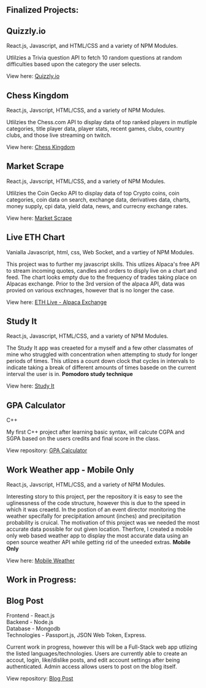 
## Finalized Projects:

## Quizzly.io 
React.js, Javascript, and HTML/CSS and a variety of NPM Modules.

Utlilzies a Trivia question API to fetch 10 random questions at random difficulties based upon the category the user selects.

View here: [Quizzly.io](https://quizzly-io.netlify.app/)

## Chess Kingdom 
React.js, Javscript, HTML/CSS, and a variety of NPM Modules.

Utlilzies the Chess.com API to display data of top ranked players in mutliple categories, title player data, player stats, recent games, clubs, country clubs, and those live streaming on twitch. 

View here: [Chess Kingdom](https://chesskingdom.netlify.app/)

## Market Scrape
React.js, Javscript, HTML/CSS, and a variety of NPM Modules.

Utlilzies the Coin Gecko API to display data of top Crypto coins, coin categories, coin data on search, exchange data, derivatives data, charts, money supply, cpi data, yield data, news, and currecny exchange rates. 

View here: [Market Scrape](https://react-market-dash.netlify.app/)

## Live ETH Chart
Vanialla Javascript, html, css, Web Socket, and a vartiey of NPM Modules.

This project was to further my javascript skills. This utlizes Alpaca's free API to stream incoming quotes, candles and orders to disply live on a chart and feed. The chart looks empty due to the frequency of trades taking place on Alpacas exchange. Prior to the 3rd version of the alpaca API, data was provied on various exchnages, however that is no longer the case. 

View here: [ETH Live - Alpaca Exchange](https://eth-track-alpaca.netlify.app/)

## Study It
React.js, Javascript, HTML/CSS, and a variety of NPM Modules.

The Study It app was creaeted for a myself and a few other classmates of mine who struggled with concentration when attempting to study for longer periods of times. This utlizes a count down clock that cycles in intervals to indicate taking a break of different amounts of times basede on the current interval the user is in. **Pomodoro study technique**  

View here: [Study It](https://study-app-koro.netlify.app/)

## GPA Calculator
C++ 

My first C++ project after learning basic syntax, will calcute CGPA and SGPA based on the users credits and final score in the class.

View repository: [GPA Calculator](https://github.com/JakeKorobellis/GPA-Calculator)


## Work Weather app - Mobile Only
React.js, Javscript, HTML/CSS, and a variety of NPM Modules.

Interesting story to this project, per the repository it is easy to see the uglinessness of the code structure, however this is due to the speed in which it was creaetd. In the postion of an event director monitoring the weather specifally for precipitation amount (inches) and precipitation probability is cruical. The motivation of this project was we needed the most accurate data possible for out given location. Therfore, I created a mobile only web based weather app to display the most accurate data using an open source weather API while getting rid of the uneeded extras. **Mobile Only**

View here: [Mobile Weather](https://work-weather-app.netlify.app/)

## Work in Progress: 

## Blog Post 

Frontend - React.js  
Backend - Node.js  
Database - Mongodb   
Technologies - Passport.js, JSON Web Token, Express.

Current work in progress, however this will be a Full-Stack web app utlizing the listed languages/technologies. Users are currently able to create an accout, login, like/dislike posts, and edit account settings after being authenticated. Admin access allows users to post on the blog itself.   

View repository: [Blog Post](https://github.com/JakeKorobellis/blog_post_fullstack)
